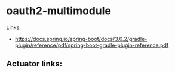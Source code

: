# oauth2-multimodule

Links: 
- https://docs.spring.io/spring-boot/docs/3.0.2/gradle-plugin/reference/pdf/spring-boot-gradle-plugin-reference.pdf


Actuator links:
- 

